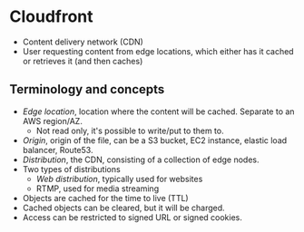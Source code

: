 # Cloudfront

- Content delivery network (CDN)
- User requesting content from edge locations, which either has it cached or retrieves it (and then caches)

## Terminology and concepts

- _Edge location_, location where the content will be cached. Separate to an AWS region/AZ.
  - Not read only, it's possible to write/put to them to.
- _Origin_, origin of the file, can be a S3 bucket, EC2 instance, elastic load balancer, Route53.
- _Distribution_, the CDN, consisting of a collection of edge nodes.
- Two types of distributions
  - _Web distribution_, typically used for websites
  - RTMP, used for media streaming
- Objects are cached for the time to live (TTL)
- Cached objects can be cleared, but it will be charged.
- Access can be restricted to signed URL or signed cookies.
